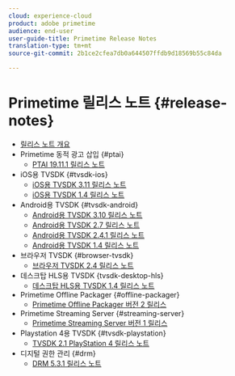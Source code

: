 ```yaml
---
cloud: experience-cloud
product: adobe primetime
audience: end-user
user-guide-title: Primetime Release Notes
translation-type: tm+mt
source-git-commit: 2b1ce2cfea7db0a644507ffdb9d18569b55c84da

---
```



# Primetime 릴리스 노트 {#release-notes}

+ [릴리스 노트 개요](home.md)
+ Primetime 동적 광고 삽입 {#ptai}
   + [PTAI 19.11.1 릴리스 노트](ptai-19x-release-notes.md)
+ iOS용 TVSDK {#tvsdk-ios}
   + [iOS용 TVSDK 3.11 릴리스 노트](tvsdk-3x-ios.md)
   + [iOS용 TVSDK 1.4 릴리스 노트](tvsdk-1-4-ios.md)
+ Android용 TVSDK {#tvsdk-android}
   + [Android용 TVSDK 3.10 릴리스 노트](tvsdk-3x-android.md)
   + [Android용 TVSDK 2.7 릴리스 노트](tvsdk-27-android.md)
   + [Android용 TVSDK 2.4.1 릴리스 노트](tvsdk-24-android.md)
   + [Android용 TVSDK 1.4 릴리스 노트](tvsdk-1-4-android.md)
+ 브라우저 TVSDK {#browser-tvsdk}
   + [브라우저 TVSDK 2.4 릴리스 노트](tvsdk-24-browser.md)
+ 데스크탑 HLS용 TVSDK {tvsdk-desktop-hls}
   + [데스크탑 HLS용 TVSDK 1.4 릴리스 노트](tvsdk-1-4-desktop-hls.md)
+ Primetime Offline Packager {#offline-packager}
   + [Primetime Offline Packager 버전 2 릴리스](offline-packager-2x-release-note.md)
+ Primetime Streaming Server {#streaming-server}
   + [Primetime Streaming Server 버전 1 릴리스](primetime-streaming-server-1x.md)
+ Playstation 4용 TVSDK {#tvsdk-playstation}
   + [TVSDK 2.1 PlayStation 4 릴리스 노트](tvsdk-21-ps4.md)
+ 디지털 권한 관리 {#drm}
   + [DRM 5.3.1 릴리스 노트](drm-531-release-notes.md)